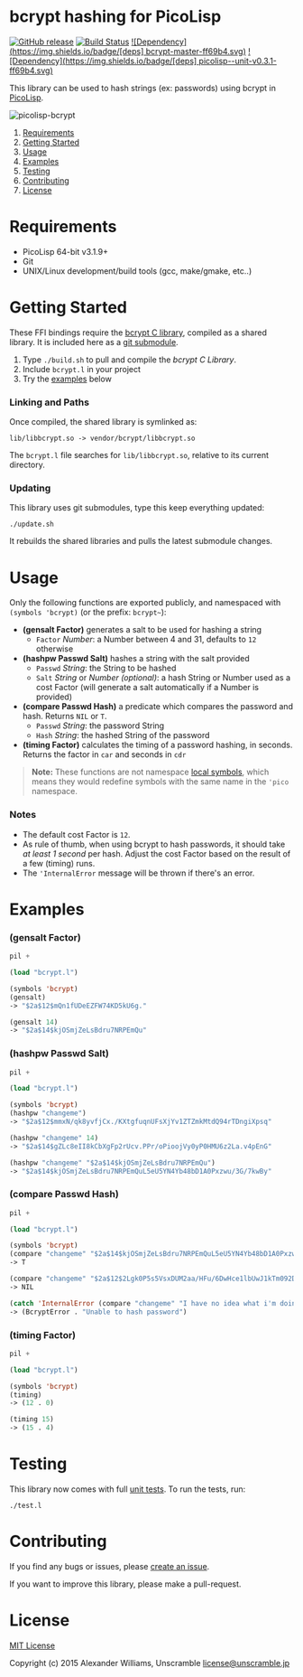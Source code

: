 # bcrypt hashing for PicoLisp

[![GitHub release](https://img.shields.io/github/release/aw/picolisp-bcrypt.svg)](https://img.shields.io/github/release/aw/picolisp-bcrypt) [![Build Status](https://travis-ci.org/aw/picolisp-bcrypt.svg?branch=master)](https://travis-ci.org/aw/picolisp-bcrypt) [![Dependency](https://img.shields.io/badge/[deps] bcrypt-master-ff69b4.svg)](https://github.com/rg3/bcrypt.git) [![Dependency](https://img.shields.io/badge/[deps] picolisp--unit-v0.3.1-ff69b4.svg)](https://github.com/aw/picolisp-unit.git)

This library can be used to hash strings (ex: passwords) using bcrypt in [PicoLisp](http://picolisp.com/).

![picolisp-bcrypt](https://cloud.githubusercontent.com/assets/153401/6683641/cdb9492e-cc80-11e4-8c5c-24ba9504b90c.png)

  1. [Requirements](#requirements)
  2. [Getting Started](#getting-started)
  3. [Usage](#usage)
  4. [Examples](#examples)
  5. [Testing](#testing)
  6. [Contributing](#contributing)
  7. [License](#license)

# Requirements

  * PicoLisp 64-bit v3.1.9+
  * Git
  * UNIX/Linux development/build tools (gcc, make/gmake, etc..)

# Getting Started

These FFI bindings require the [bcrypt C library](https://github.com/rg3/bcrypt.git), compiled as a shared library. It is included here as a [git submodule](http://git-scm.com/book/en/v2/Git-Tools-Submodules).

  1. Type `./build.sh` to pull and compile the _bcrypt C Library_.
  2. Include `bcrypt.l` in your project
  3. Try the [examples](#examples) below

### Linking and Paths

Once compiled, the shared library is symlinked as:

    lib/libbcrypt.so -> vendor/bcrypt/libbcrypt.so

The `bcrypt.l` file searches for `lib/libbcrypt.so`, relative to its current directory.

### Updating

This library uses git submodules, type this keep everything updated:

    ./update.sh

It rebuilds the shared libraries and pulls the latest submodule changes.

# Usage

Only the following functions are exported publicly, and namespaced with `(symbols 'bcrypt)` (or the prefix: `bcrypt~`):

  * **(gensalt Factor)** generates a salt to be used for hashing a string
    - `Factor` _Number_: a Number between 4 and 31, defaults to `12` otherwise
  * **(hashpw Passwd Salt)** hashes a string with the salt provided
    - `Passwd` _String_: the String to be hashed
    - `Salt` _String_ or _Number (optional)_: a hash String or Number used as a cost Factor (will generate a salt automatically if a Number is provided)
  * **(compare Passwd Hash)** a predicate which compares the password and hash. Returns `NIL` or `T`.
    - `Passwd` _String_: the password String
    - `Hash` _String_: the hashed String of the password
  * **(timing Factor)** calculates the timing of a password hashing, in seconds. Returns the factor in `car` and seconds in `cdr`

> **Note:** These functions are not namespace [local symbols](http://software-lab.de/doc/refL.html#local), which means they would redefine symbols with the same name in the `'pico` namespace.

### Notes

  * The default cost Factor is `12`.
  * As rule of thumb, when using bcrypt to hash passwords, it should take _at least 1 second_ per hash. Adjust the cost Factor based on the result of a few (timing) runs.
  * The `'InternalError` message will be thrown if there's an error.

# Examples

### (gensalt Factor)

```lisp
pil +

(load "bcrypt.l")

(symbols 'bcrypt)
(gensalt)
-> "$2a$12$mQn1fUDeEZFW74KD5kU6g."

(gensalt 14)
-> "$2a$14$kjOSmjZeLsBdru7NRPEmQu"
```

### (hashpw Passwd Salt)

```lisp
pil +

(load "bcrypt.l")

(symbols 'bcrypt)
(hashpw "changeme")
-> "$2a$12$mmxN/qk8yvfjCx./KXtgfuqnUFsXjYv1ZTZmkMtdQ94rTDngiXpsq"

(hashpw "changeme" 14)
-> "$2a$14$gZLc8eII8kCbXgFp2rUcv.PPr/oPioojVy0yP0HMU6z2La.v4pEnG"

(hashpw "changeme" "$2a$14$kjOSmjZeLsBdru7NRPEmQu")
-> "$2a$14$kjOSmjZeLsBdru7NRPEmQuL5eU5YN4Yb48bD1A0Pxzwu/3G/7kwBy"
```

### (compare Passwd Hash)

```lisp
pil +

(load "bcrypt.l")

(symbols 'bcrypt)
(compare "changeme" "$2a$14$kjOSmjZeLsBdru7NRPEmQuL5eU5YN4Yb48bD1A0Pxzwu/3G/7kwBy")
-> T

(compare "changeme" "$2a$12$2Lgk0P5s5VsxDUM2aa/HFu/6DwHce1lbUwJ1kTm092DwEeDRHHYBy")
-> NIL

(catch 'InternalError (compare "changeme" "I have no idea what i'm doing"))
-> (BcryptError . "Unable to hash password")
```

### (timing Factor)

```lisp
pil +

(load "bcrypt.l")

(symbols 'bcrypt)
(timing)
-> (12 . 0)

(timing 15)
-> (15 . 4)
```

# Testing

This library now comes with full [unit tests](https://github.com/aw/picolisp-unit). To run the tests, run:

    ./test.l

# Contributing

If you find any bugs or issues, please [create an issue](https://github.com/aw/picolisp-bcrypt/issues/new).

If you want to improve this library, please make a pull-request.

# License

[MIT License](LICENSE)

Copyright (c) 2015 Alexander Williams, Unscramble <license@unscramble.jp>
